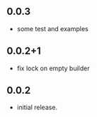 ## 0.0.3
* some test and examples

## 0.0.2+1
* fix lock on empty builder

## 0.0.2
* initial release.
